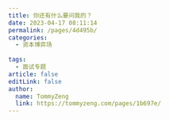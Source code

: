 ```yaml
---
title: 你还有什么要问我的？
date: 2023-04-17 08:11:14
permalink: /pages/4d495b/
categories:
  - 资本博弈场
  
tags:
  - 面试专题
article: false
editLink: false
author: 
  name: TommyZeng
  link: https://tommyzeng.com/pages/1b697e/
---
```

